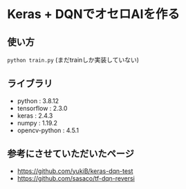 # Keras + DQNでオセロAIを作る

## 使い方
```python train.py``` (まだtrainしか実装していない)

## ライブラリ
- python : 3.8.12
- tensorflow : 2.3.0
- keras : 2.4.3
- numpy : 1.19.2
- opencv-python : 4.5.1

## 参考にさせていただいたページ
- https://github.com/yukiB/keras-dqn-test
- https://github.com/sasaco/tf-dqn-reversi
